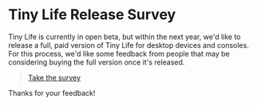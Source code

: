 # Tiny Life Release Survey

Tiny Life is currently in open beta, but within the next year, we'd like to release a full, paid version of Tiny Life for desktop devices and consoles. For this process, we'd like some feedback from people that may be considering buying the full version once it's released.

> [Take the survey](https://ell.lt/tlrelease)

Thanks for your feedback!
